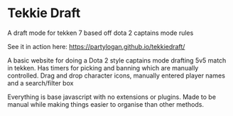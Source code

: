 # Tekkie Draft
A draft mode for tekken 7 based off dota 2 captains mode rules

See it in action here: https://partylogan.github.io/tekkiedraft/

A basic website for doing a Dota 2 style captains mode drafting 5v5 match in tekken.
Has timers for picking and banning which are manually controlled. Drag and drop character icons, manually entered player names and a search/filter box

Everything is base javascript with no extensions or plugins. Made to be manual while making things easier to organise than other methods.
